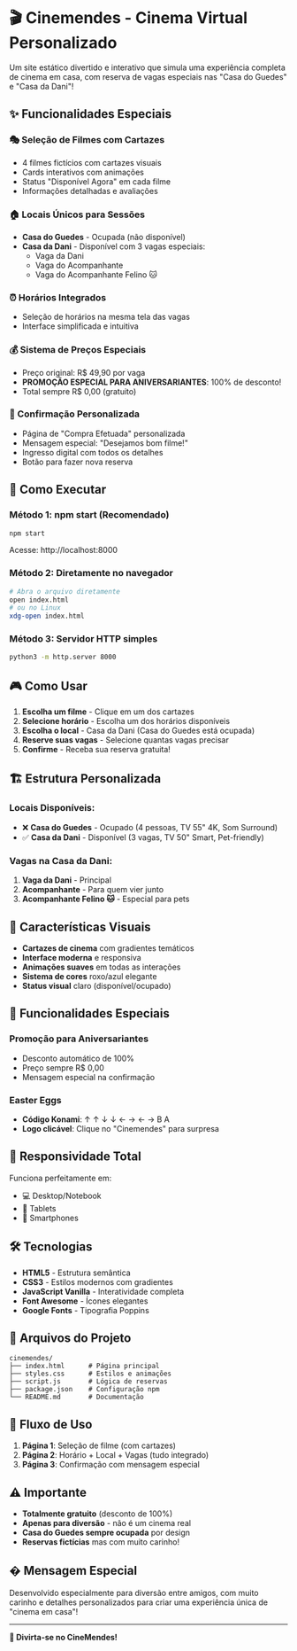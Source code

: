 # 🎬 Cinemendes - Cinema Virtual Personalizado

Um site estático divertido e interativo que simula uma experiência completa de cinema em casa, com reserva de vagas especiais nas "Casa do Guedes" e "Casa da Dani"!

## ✨ Funcionalidades Especiais

### 🎭 Seleção de Filmes com Cartazes
- 4 filmes fictícios com cartazes visuais
- Cards interativos com animações
- Status "Disponível Agora" em cada filme
- Informações detalhadas e avaliações

### 🏠 Locais Únicos para Sessões
- **Casa do Guedes** - Ocupada (não disponível)
- **Casa da Dani** - Disponível com 3 vagas especiais:
  - Vaga da Dani
  - Vaga do Acompanhante  
  - Vaga do Acompanhante Felino 🐱

### ⏰ Horários Integrados
- Seleção de horários na mesma tela das vagas
- Interface simplificada e intuitiva

### 💰 Sistema de Preços Especiais
- Preço original: R$ 49,90 por vaga
- **PROMOÇÃO ESPECIAL PARA ANIVERSARIANTES**: 100% de desconto!
- Total sempre R$ 0,00 (gratuito)

### 🎫 Confirmação Personalizada
- Página de "Compra Efetuada" personalizada
- Mensagem especial: "Desejamos bom filme!"
- Ingresso digital com todos os detalhes
- Botão para fazer nova reserva

## 🚀 Como Executar

### **Método 1: npm start (Recomendado)**
```bash
npm start
```
Acesse: http://localhost:8000

### **Método 2: Diretamente no navegador**
```bash
# Abra o arquivo diretamente
open index.html
# ou no Linux
xdg-open index.html
```

### **Método 3: Servidor HTTP simples**
```bash
python3 -m http.server 8000
```

## 🎮 Como Usar

1. **Escolha um filme** - Clique em um dos cartazes
2. **Selecione horário** - Escolha um dos horários disponíveis  
3. **Escolha o local** - Casa da Dani (Casa do Guedes está ocupada)
4. **Reserve suas vagas** - Selecione quantas vagas precisar
5. **Confirme** - Receba sua reserva gratuita!

## 🏗️ Estrutura Personalizada

### Locais Disponíveis:
- ❌ **Casa do Guedes** - Ocupado (4 pessoas, TV 55" 4K, Som Surround)
- ✅ **Casa da Dani** - Disponível (3 vagas, TV 50" Smart, Pet-friendly)

### Vagas na Casa da Dani:
1. **Vaga da Dani** - Principal
2. **Acompanhante** - Para quem vier junto
3. **Acompanhante Felino 🐱** - Especial para pets

## 🎨 Características Visuais

- **Cartazes de cinema** com gradientes temáticos
- **Interface moderna** e responsiva
- **Animações suaves** em todas as interações
- **Sistema de cores** roxo/azul elegante
- **Status visual** claro (disponível/ocupado)

## 💝 Funcionalidades Especiais

### Promoção para Aniversariantes
- Desconto automático de 100%
- Preço sempre R$ 0,00
- Mensagem especial na confirmação

### Easter Eggs
- **Código Konami**: ↑ ↑ ↓ ↓ ← → ← → B A
- **Logo clicável**: Clique no "Cinemendes" para surpresa

## 📱 Responsividade Total

Funciona perfeitamente em:
- 💻 Desktop/Notebook
- 📱 Tablets
- 📱 Smartphones

## 🛠️ Tecnologias

- **HTML5** - Estrutura semântica
- **CSS3** - Estilos modernos com gradientes
- **JavaScript Vanilla** - Interatividade completa
- **Font Awesome** - Ícones elegantes
- **Google Fonts** - Tipografia Poppins

## 📂 Arquivos do Projeto

```
cinemendes/
├── index.html      # Página principal
├── styles.css      # Estilos e animações  
├── script.js       # Lógica de reservas
├── package.json    # Configuração npm
└── README.md       # Documentação
```

## 🎯 Fluxo de Uso

1. **Página 1**: Seleção de filme (com cartazes)
2. **Página 2**: Horário + Local + Vagas (tudo integrado)
3. **Página 3**: Confirmação com mensagem especial

## ⚠️ Importante

- **Totalmente gratuito** (desconto de 100%)
- **Apenas para diversão** - não é um cinema real
- **Casa do Guedes sempre ocupada** por design
- **Reservas fictícias** mas com muito carinho!

## � Mensagem Especial

Desenvolvido especialmente para diversão entre amigos, com muito carinho e detalhes personalizados para criar uma experiência única de "cinema em casa"!

---

**🍿 Divirta-se no CineMendes!**
